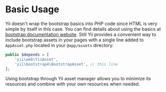 Basic Usage
===========

Yii doesn't wrap the bootstrap basics into PHP code since HTML is very simple by itself in this case. You can find details
about using the basics at [bootstrap documentation website](http://getbootstrap.com/css/). Still Yii provides a
convenient way to include bootstrap assets in your pages with a single line added to `AppAsset.php` located in your
`@app/assets` directory:

```php
public $depends = [
    'yii\web\YiiAsset',
    'yii\bootstrap4\BootstrapAsset', // this line
];
```

Using bootstrap through Yii asset manager allows you to minimize its resources and combine with your own resources when
needed.
